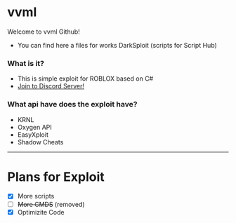 # vvml
Welcome to vvml Github!
- You can find here a files for works DarkSploit (scripts for Script Hub)
### What is it?
- This is simple exploit for ROBLOX based on C#
- [Join to Discord Server!](https://discord.gg/CgJvt4k)
### What api have does the exploit have?
- KRNL
- Oxygen API
- EasyXploit
- Shadow Cheats
____
# Plans for Exploit
- [X] More scripts
- [ ] ~~More CMDS~~ (removed)
- [X] Optimizite Code 
